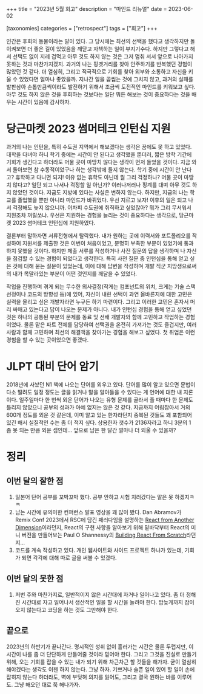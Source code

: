 +++
title = "2023년 5월 회고"
description = "마인드 리뉴얼"
date = 2023-06-02

[taxonomies]
categories = ["retrospect"]
tags = ["회고"]
+++

인간은 후회의 동물이라는 말이 있다. 그 당시에는 최선의 선택을 했다고 생각하지만 돌이켜보면 더 좋은 길이 있었음을 깨닫고 자책하는 일이 부지기수다. 하지만 그렇다고 해서 선택도 없이 지레 겁먹고 아무 것도 하지 않는 것은 그저 멈춰 서서 앞으로 나아가지 못하는 것과 마찬가지겠지. 과거의 나는 핑곗거리를 찾아 안주하기를 반복했던 겅험이 많았던 것 같다. 더 열심히, 그리고 적극적으로 기회를 찾아 외부와 소통하고 자신을 키울 수 있었다면 얼마나 좋았을까. 지나간 일을 곱씹는 것에 그치지 않고, 과거의 실패를 발판삼아 손톱만큼씩이라도 발전하기 위해서 조금씩 도전적인 마인드를 키워보고 싶다. 아무 것도 하지 않은 것을 후회하는 것보다는 일단 뭐든 해보는 것이 중요하다는 것을 배우는 시간이 있음에 감사하자.
<!-- more -->

# 당근마켓 2023 썸머테크 인턴십 지원
과거의 나는 인턴을, 특히 수도권 지역에서 해보겠다는 생각은 꿈에도 못 하고 있었다. 대학을 다녀야 하니 학기 중에는 시간이 안 된다고 생각했을 뿐더러, 짧은 방학 기간에 기회가 생긴다고 하더라도 머물 곳이 마땅치 않다는 생각이 먼저 들었을 것이다. 지금 와서 돌아보면 참 수동적이었구나 하는 생각밖에 들지 않는다. 학기 중에 시간이 안 난다고? 휴학하고 다니면 되지! 이유 없는 휴학도 아닌데 뭘 그리 걱정하나? 머물 곳이 마땅치 않다고? 일단 되고 나서나 걱정할 일 아닌가? 이러나저러나 핑계를 대며 아무 것도 하지 않았던 것이다. 지금도 지방에 있다는 사실은 변하지 않는다. 하지만, 지금의 나는 학교를 졸업했을 뿐만 아니라 마인드가 바뀌었다. 우선 지르고 보자! 이후의 일은 되고 나서 걱정해도 늦지 않으니까. 어차피 수도권에 취직하고 싶었잖아? 뭐가 그리 무서워서 지원조차 꺼릴쏘냐. 우선은 지원하는 경험을 늘리는 것이 중요하다는 생각으로, 당근마켓 2023 썸머테크 인턴십에 지원하였다.

결론부터 말하자면 서류전형에서 탈락했다. 내가 원하는 곳에 이력서와 포트폴리오를 작성하여 지원서를 제출한 것은 이번이 처음이었고, 분명히 부족한 부분이 있었기에 통과하지 못했을 것이다. 하지만 제출 서류를 작성하거나 사전 질문의 답을 생각하며 나 자신을 점검할 수 있는 경험이 되었다고 생각한다. 특히 사전 질문 중 인턴십을 통해 얻고 싶은 것에 대해 묻는 질문이 있었는데, 이에 대해 답변을 작성하며 개발 직군 지망생으로써의 내가 목말라있는 부분이 어떤 것인지를 깨달을 수 있었다.

작업을 진행하며 겪게 되는 무수한 의사결정(작게는 컴포넌트의 위치, 크게는 기술 스택 선정이나 코드의 방향성 등)에 있어, 자신이 내린 선택이 과연 올바른지에 대한 고민은 실력을 올리고 싶은 개발자라면 누구든 하기 마련이다. 그리고 이러한 고민은 혼자서 머리 싸매고 있는다고 답이 나오는 문제가 아니다. 내가 인턴십 경험을 통해 얻고 싶었던 것은 하나의 공통된 부분의 문제를 동료 및 선배 개발자와 함께 고민하고 작업하는 경험이었다. 물론 맡은 파트 전체를 담당하여 선택권을 온전히 가져가는 것도 즐겁지만, 여러 사람과 함께 고민하며 최선의 해결책을 찾아가는 경험을 해보고 싶었다. 첫 취업은 이런 경험을 할 수 있는 곳이었으면 좋겠다.

# JLPT 대비 단어 암기
2018년에 사놨던 N1 책에 나오는 단어를 외우고 있다. 단어를 많이 알고 있으면 문법이 다소 딸려도 일정 정도는 글을 읽거나 말을 알아들을 수 있다는 게 언어에 대한 내 지론이다. 일주일마다 한 번씩 외운 단어가 나오는 유형 문제를 골라서 풀 때마다 한 문제도 틀리지 않았으니 공부의 성과가 아예 없지는 않은 것 같다. 지금까지 어림잡아서 거의 600개 정도를 외운 것 같은데, 이미 알고 있는 한자라던지 중복된 것들도 꽤 포함되어 있긴 해서 실질적인 수는 좀 더 적지 싶다. 상용한자 갯수가 2136자라고 하니 3분의 1 좀 못 되는 만큼 외운 셈인데... 앞으로 남은 한 달간 얼마나 더 외울 수 있을까?

# 정리

## 이번 달의 잘한 점

1. 일본어 단어 공부를 꼬박꼬박 했다. 공부 안하고 시험 치러갔다는 말은 못 하겠지ㅋㅋ
2. 남는 시간에 유의미한 컨퍼런스 발표 영상을 꽤 많이 봤다. Dan Abramov가 Remix Conf 2023에서 RSC에 담긴 패러다임을 설명하는 [React from Another Dimension](https://www.youtube.com/watch?v=zMf_xeGPn6s)이라던지, React의 구현 사항을 알아보기 위해 밑바닥부터 React의 미니 버전을 만들어보는 Paul O Shannessy의 [Building React From Scratch](https://www.youtube.com/watch?v=_MAD4Oly9yg)라던지...
3. 코드를 계속 작성하고 있다. 개인 웹사이트와 사이드 프로젝트 하나가 있는데, 기회가 되면 각각에 대해 따로 글을 써볼 수 있겠다.

## 이번 달의 못한 점

1. 저번 주와 마찬가지로, 일반적이지 않은 시간대에 자거나 일어나고 있다. 좀 더 정해진 시간대로 자고 일어나서 생산적인 일을 할 시간을 늘려야 한다. 밤늦게까지 잠이 오지 않는다고 코딩을 하는 것도 그만해야 한다.

## 끝으로
2023년의 하반기가 끝나간다. 명시적인 성취 없이 흘러가는 시간은 물론 두렵지만, 이 시간이 나를 좀 더 단단하게 만들어줄 것이라 믿어야 한다. 그리고 그것을 진실로 만들기 위해, 오는 기회를 잡을 수 있는 내가 되기 위해 차근차근 할 것들을 해가자. 굳이 열심히 해야겠다는 생각도 이젠 하지 않는다. 그냥 하자. 기쁘거나 슬픈 일이 있어 할 일이 손에 잡히지 않는다 하더라도, 벽에 부딪혀 의지를 잃어도, 그리고 결국 원하는 바를 이루어도. 그냥 해오던 대로 쭉 해나가자.